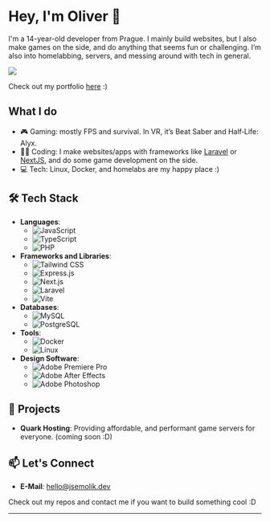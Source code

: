 # Hey, I'm Oliver 👋

I'm a 14-year-old developer from Prague. I mainly build websites, but I also make games on the side, and do anything that seems fun or challenging. I’m also into homelabbing, servers, and messing around with tech in general.

<a href="https://discord.com/users/846078736205479937"><img src="https://lanyard.kyrie25.dev/api/846078736205479937?animatedDecoration=true&hideNameplate=false&showDisplayName=false&hideDecoration=false&hideClan=false&hideProfile=false&imgStyle=circle&idleMessage=I'm%20not%20doing%20anything%20%3A)&hideBadges=false&hideTimestamp=false&hideActivity=false&bg=221221&waveColor=572454&clanbg=472145&gradient=BA25B3&waveSpotifyColor=1E8F4C" /></a>

Check out my portfolio [here](https://www.jsemolik.dev/) :)

## What I do
- 🎮 Gaming: mostly FPS and survival. In VR, it’s Beat Saber and Half‑Life: Alyx.
- 👩‍💻 Coding: I make websites/apps with frameworks like [Laravel](https://laravel.com/) or [NextJS](https://nextjs.org/), and do some game development on the side.
- 💻 Tech: Linux, Docker, and homelabs are my happy place :)

## 🛠 Tech Stack

- **Languages**:
  - ![JavaScript](https://img.shields.io/badge/-JavaScript-F7DF1E?style=flat&logo=javascript&logoColor=black)
  - ![TypeScript](https://img.shields.io/badge/-TypeScript-3178C6?style=flat&logo=typescript&logoColor=white)
  - ![PHP](https://img.shields.io/badge/-PHP-777BB4?style=flat&logo=php&logoColor=white)
- **Frameworks and Libraries**:
  - ![Tailwind CSS](https://img.shields.io/badge/-Tailwind%20CSS-38B2AC?style=flat&logo=tailwind-css&logoColor=white)
  - ![Express.js](https://img.shields.io/badge/-Express.js-000000?style=flat&logo=express&logoColor=white)
  - ![Next.js](https://img.shields.io/badge/-Next.js-000000?style=flat&logo=nextdotjs&logoColor=white)
  - ![Laravel](https://img.shields.io/badge/-Laravel-FF2D20?style=flat&logo=laravel&logoColor=white)
  - ![Vite](https://img.shields.io/badge/-Vite-646CFF?style=flat&logo=vite&logoColor=white)
- **Databases**:
  - ![MySQL](https://img.shields.io/badge/-MySQL-4479A1?style=flat&logo=mysql&logoColor=white)
  - ![PostgreSQL](https://img.shields.io/badge/-PostgreSQL-4169E1?style=flat&logo=postgresql&logoColor=white)
- **Tools**:
  - ![Docker](https://img.shields.io/badge/-Docker-2496ED?style=flat&logo=docker&logoColor=white)
  - ![Linux](https://img.shields.io/badge/-Linux-FCC624?style=flat&logo=linux&logoColor=black)
- **Design Software**:
  - ![Adobe Premiere Pro](https://img.shields.io/badge/-Adobe%20Premiere%20Pro-9999FF?style=flat&logo=adobe-premiere-pro&logoColor=white)
  - ![Adobe After Effects](https://img.shields.io/badge/-Adobe%20After%20Effects-9999FF?style=flat&logo=adobe-after-effects&logoColor=white)
  - ![Adobe Photoshop](https://img.shields.io/badge/-Adobe%20Photoshop-31A8FF?style=flat&logo=adobe-photoshop&logoColor=white)

## 🌟 Projects

- **Quark Hosting**: Providing affordable, and performant game servers for everyone. (coming soon :D)

## 📫 Let's Connect

- **E-Mail**: [hello@jsemolik.dev](mailto:hello@jsemolik.dev)

Check out my repos and contact me if you want to build something cool :D

---
